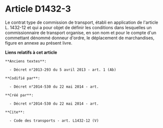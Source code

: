 # Article D1432-3

Le contrat type de commission de transport, établi en application de l'article L. 1432-12 et qui a pour objet de définir les
conditions dans lesquelles un commissionnaire de transport organise, en son nom et pour le compte d'un commettant dénommé
donneur d'ordre, le déplacement de marchandises, figure en annexe au présent livre.

**Liens relatifs à cet article**

	**Anciens textes**:

	  - Décret n°2013-293 du 5 avril 2013 - art. 1 (Ab)

	**Codifié par**:

	  - Décret n°2014-530 du 22 mai 2014 - art.

	**Créé par**:

	  - Décret n°2014-530 du 22 mai 2014 - art.

	**Cite**:

	  - Code des transports - art. L1432-12 (V)
